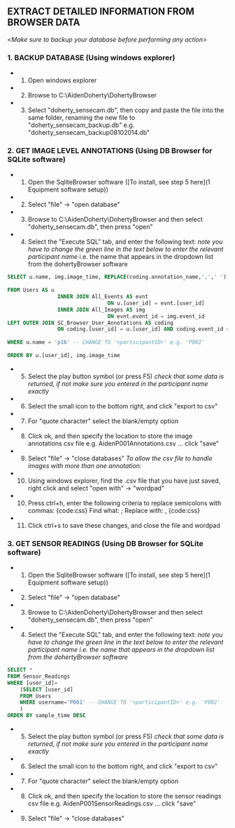 ## EXTRACT DETAILED INFORMATION FROM BROWSER DATA
<*Make sure to backup your database before performing any action*>

### 1. BACKUP DATABASE (Using windows explorer)
* 1. Open windows explorer
* 2. Browse to C:\AidenDoherty\DohertyBrowser
* 3. Select "doherty_sensecam.db", then copy and paste the file into the same folder, renaming the new file to "doherty_sensecam_backup<date>.db" e.g. "doherty_sensecam_backup08102014.db"

### 2. GET IMAGE LEVEL ANNOTATIONS (Using DB Browser for SQLite software)
* 1. Open the SqliteBrowser software ([To install, see step 5 here](1 Equipment software setup))
* 2. Select "file" -> "open database"
* 3. Browse to C:\AidenDoherty\DohertyBrowser and then select "doherty_sensecam.db", then press "open"
* 4. Select the "Execute SQL" tab, and enter the following text:
*note you have to change the green line in the text below to enter the relevant participant name* i.e. the name that appears in the dropdown list from the dohertyBrowser software
```sql
SELECT u.name, img.image_time, REPLACE(coding.annotation_name,',',' ') as annotation
 
FROM Users AS u
                INNER JOIN All_Events AS evnt
                                ON u.[user_id] = evnt.[user_id]
                INNER JOIN All_Images AS img
                                ON evnt.event_id = img.event_id
LEFT OUTER JOIN SC_Browser_User_Annotations AS coding
                ON coding.[user_id] = u.[user_id] AND coding.event_id = evnt.event_id
 
WHERE u.name = 'p16' -- CHANGE TO '<participantID>' e.g. 'P002'
 
ORDER BY u.[user_id], img.image_time
```
* 5. Select the play button symbol (or press F5)
*check that some data is returned, if not make sure you entered in the participant name exactly*
* 6. Select the small icon to the bottom right, and click "export to csv"
* 7. For "quote character" select the blank/empty option
* 8. Click ok, and then specify the location to store the image annotations csv file e.g. AidenP001Annotations.csv ... click "save"
* 9. Select "file" -> "close databases"
*To allow the csv file to handle images with more than one annotation:*
* 10. Using windows explorer, find the .csv file that you have just saved, right click and select "open with" -> "wordpad"
* 10. Press ctrl+h, enter the following criteria to replace semicolons with commas:
{code:css}
Find what:       ;
Replace with:    , 
{code:css}
* 11. Click ctrl+s to save these changes, and close the file and wordpad

### 3. GET SENSOR READINGS (Using DB Browser for SQLite software)
* 1. Open the SqliteBrowser software ([To install, see step 5 here](1 Equipment software setup))
* 2. Select "file" -> "open database"
* 3. Browse to C:\AidenDoherty\DohertyBrowser and then select "doherty_sensecam.db", then press "open"
* 4. Select the "Execute SQL" tab, and enter the following text:
*note you have to change the green line in the text below to enter the relevant participant name*
*i.e. the name that appears in the dropdown list from the dohertyBrowser software*
```sql
SELECT *
FROM Sensor_Readings
WHERE [user_id]=
	(SELECT [user_id]
	FROM Users
	WHERE username='P001' -- CHANGE TO '<participantID>' e.g. 'P002'
	)
ORDER BY sample_time DESC
```
* 5. Select the play button symbol (or press F5)
*check that some data is returned, if not make sure you entered in the participant name exactly*
* 6. Select the small icon to the bottom right, and click "export to csv"
* 7. For "quote character" select the blank/empty option
* 8. Click ok, and then specify the location to store the sensor readings csv file e.g. AidenP001SensorReadings.csv ... click "save"
* 9. Select "file" -> "close databases"